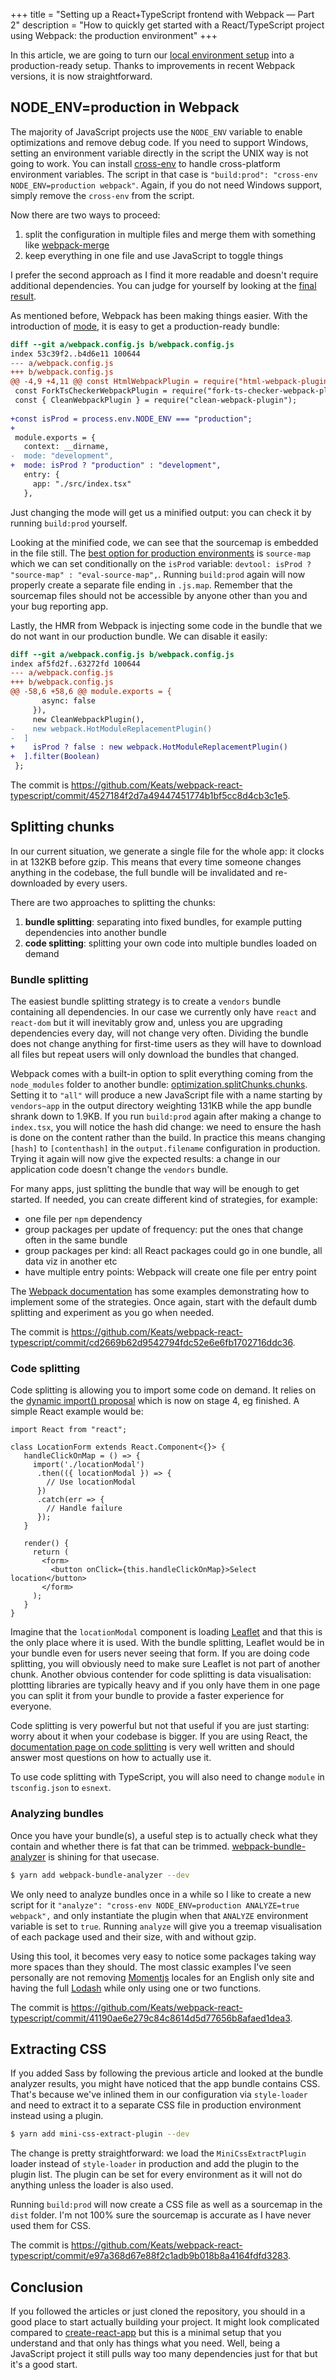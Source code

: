 +++
title = "Setting up a React+TypeScript frontend with Webpack — Part 2"
description = "How to quickly get started with a React/TypeScript project using Webpack: the production environment"
+++

In this article, we are going to turn our [local environment setup](@/blog/2019-10-29_react-typescript-webpack-1.md) into
a production-ready setup. Thanks to improvements in recent Webpack versions, it is now straightforward.


## NODE_ENV=production in Webpack
The majority of JavaScript projects use the `NODE_ENV` variable to enable optimizations and remove debug code. If you need
to support Windows, setting an environment variable directly in the script the UNIX way is not going to work. You can install [cross-env](https://www.npmjs.com/package/cross-env) to handle cross-platform environment variables. 
The script in that case is `"build:prod": "cross-env NODE_ENV=production webpack"`.
Again, if you do not need Windows support, simply remove the `cross-env` from the script.

Now there are two ways to proceed:

1. split the configuration in multiple files and merge them with something like [webpack-merge](https://www.npmjs.com/package/webpack-merge)
2. keep everything in one file and use JavaScript to toggle things

I prefer the second approach as I find it more readable and doesn't require additional dependencies. You can judge for yourself
by looking at the [final result](https://github.com/Keats/webpack-react-typescript/blob/master/webpack.config.js).

As mentioned before, Webpack has been making things easier. With the introduction of [mode](https://webpack.js.org/configuration/mode/), it is easy
to get a production-ready bundle:

```diff
diff --git a/webpack.config.js b/webpack.config.js
index 53c39f2..b4d6e11 100644
--- a/webpack.config.js
+++ b/webpack.config.js
@@ -4,9 +4,11 @@ const HtmlWebpackPlugin = require("html-webpack-plugin");
 const ForkTsCheckerWebpackPlugin = require("fork-ts-checker-webpack-plugin");
 const { CleanWebpackPlugin } = require("clean-webpack-plugin");
 
+const isProd = process.env.NODE_ENV === "production";
+
 module.exports = {
   context: __dirname,
-  mode: "development",
+  mode: isProd ? "production" : "development",
   entry: {
     app: "./src/index.tsx"
   },
```

Just changing the mode will get us a minified output: you can check it by running `build:prod` yourself. 

Looking at the minified code, we can see that the sourcemap is embedded in the file still. 
The [best option for production environments](https://webpack.js.org/configuration/devtool/#production)
is `source-map` which we can set conditionally on the `isProd` variable: `devtool: isProd ? "source-map" : "eval-source-map",`.
Running `build:prod` again will now properly create a separate file ending in `.js.map`.
Remember that the sourcemap files should not be accessible by anyone other than you and your bug reporting app.

Lastly, the HMR from Webpack is injecting some code in the bundle that we do not want in our production bundle. We can disable it easily:

```diff
diff --git a/webpack.config.js b/webpack.config.js
index af5fd2f..63272fd 100644
--- a/webpack.config.js
+++ b/webpack.config.js
@@ -58,6 +58,6 @@ module.exports = {
       async: false
     }),
     new CleanWebpackPlugin(),
-    new webpack.HotModuleReplacementPlugin()
-  ]
+    isProd ? false : new webpack.HotModuleReplacementPlugin()
+  ].filter(Boolean)
 };
```


The commit is <https://github.com/Keats/webpack-react-typescript/commit/4527184f2d7a49447451774b1bf5cc8d4cb3c1e5>.

## Splitting chunks
In our current situation, we generate a single file for the whole app: it clocks in at 132KB before gzip.
This means that every time someone changes anything in the codebase, the full bundle will be invalidated and re-downloaded by every users.

There are two approaches to splitting the chunks:

1. **bundle splitting**: separating into fixed bundles, for example putting dependencies into another bundle
2. **code splitting**: splitting your own code into multiple bundles loaded on demand

### Bundle splitting
The easiest bundle splitting strategy is to create a `vendors` bundle containing all dependencies. In our case we currently
only have `react` and `react-dom` but it will inevitably grow and, unless you are upgrading dependencies every day, will not
change very often. Dividing the bundle does not change anything for first-time users as they will have to download all files but
repeat users will only download the bundles that changed.

Webpack comes with a built-in option to split everything coming from the `node_modules` folder to another bundle: [optimization.splitChunks.chunks](https://webpack.js.org/plugins/split-chunks-plugin/#splitchunkschunks).
Setting it to `"all"` will produce a new JavaScript file with a name starting by `vendors~app` in the output directory weighting 131KB while the app bundle shrank down to 1.9KB.
If you run `build:prod` again after making a change to `index.tsx`, you will notice the hash did change: we need to ensure the hash
is done on the content rather than the build. In practice this means changing `[hash]` to `[contenthash]` in the `output.filename` configuration in production.
Trying it again will now give the expected results: a change in our application code doesn't change the `vendors` bundle.

For many apps, just splitting the bundle that way will be enough to get started. If needed, you can create different kind
of strategies, for example:

- one file per `npm` dependency
- group packages per update of frequency: put the ones that change often in the same bundle
- group packages per kind: all React packages could go in one bundle, all data viz in another etc
- have multiple entry points: Webpack will create one file per entry point

The [Webpack documentation](https://webpack.js.org/plugins/split-chunks-plugin/#splitchunkscachegroups) 
has some examples demonstrating how to implement some of the strategies. Once again, start with the default dumb splitting and experiment as you go when needed.

The commit is <https://github.com/Keats/webpack-react-typescript/commit/cd2669b62d9542794fdc52e6e6fb1702716ddc36>.

### Code splitting
Code splitting is allowing you to import some code on demand. It relies on the [dynamic import() proposal](https://github.com/tc39/proposal-dynamic-import) which
is now on stage 4, eg finished. A simple React example would be:

```tsx
import React from "react";

class LocationForm extends React.Component<{}> {
   handleClickOnMap = () => {
     import('./locationModal')
      .then(({ locationModal }) => {
        // Use locationModal
      })
      .catch(err => {
        // Handle failure
      });
   }

   render() {
     return (
       <form>
         <button onClick={this.handleClickOnMap}>Select location</button>
       </form>
     );
   }
}
```

Imagine that the `locationModal` component is loading [Leaflet](https://leafletjs.com/) and that this is the only place
where it is used. With the bundle splitting, Leaflet would be in your bundle even for users never seeing that form. If you are
doing code splitting, you will obviously need to make sure Leaflet is not part of another chunk. Another
obvious contender for code splitting is data visualisation: plottting libraries are typically heavy and if you only have them in one page you can split it from your bundle to
provide a faster experience for everyone.


Code splitting is very powerful but not that useful if you are just starting: worry about it when your codebase is bigger. If you
are using React, the [documentation page on code splitting](https://reactjs.org/docs/code-splitting.html) is very well written and should
answer most questions on how to actually use it.

To use code splitting with TypeScript, you will also need to change `module` in `tsconfig.json` to `esnext`.

### Analyzing bundles

Once you have your bundle(s), a useful step is to actually check what they contain and whether there is fat that can be trimmed.
[webpack-bundle-analyzer](https://www.npmjs.com/package/webpack-bundle-analyzer) is shining for that usecase.

```bash
$ yarn add webpack-bundle-analyzer --dev
```

We only need to analyze bundles once in a while so I like to create a new script for it `"analyze": "cross-env NODE_ENV=production ANALYZE=true webpack",` and
only instantiate the plugin when that `ANALYZE` environment variable is set to `true`. 
Running `analyze` will give you a treemap visualisation of each package used and their size, with and without gzip.

Using this tool, it becomes very easy to notice some packages taking way more spaces than they should. The most classic examples I've seen
personally are not removing [Momentjs](https://momentjs.com/) locales for an English only site and having the full [Lodash](https://lodash.com/) while
only using one or two functions.

The commit is <https://github.com/Keats/webpack-react-typescript/commit/41190ae6e279c84c8614d5d77656b8afaed1dea3>.

## Extracting CSS

If you added Sass by following the previous article and looked at the bundle analyzer results, you might have noticed that the app bundle contains CSS. That's because
we've inlined them in our configuration via `style-loader` and need to extract it to a separate CSS file in production environment instead using a plugin.

```bash
$ yarn add mini-css-extract-plugin --dev
```

The change is pretty straightforward: we load the `MiniCssExtractPlugin` loader instead of `style-loader` in production and
add the plugin to the plugin list. The plugin can be set for every environment as it will not do anything unless the loader
is also used.

Running `build:prod` will now create a CSS file as well as a sourcemap in the `dist` folder. I'm not 100% sure the sourcemap
is accurate as I have never used them for CSS.

The commit is <https://github.com/Keats/webpack-react-typescript/commit/e97a368d67e88f2c1adb9b018b8a4164fdfd3283>.

## Conclusion

If you followed the articles or just cloned the repository, you should in a good place to start actually building your project.
It might look complicated compared to [create-react-app](https://github.com/facebook/create-react-app) but this is a minimal setup
that you understand and that only has things what you need. Well, being a JavaScript project it still pulls way too many dependencies just for that but 
it's a good start.
